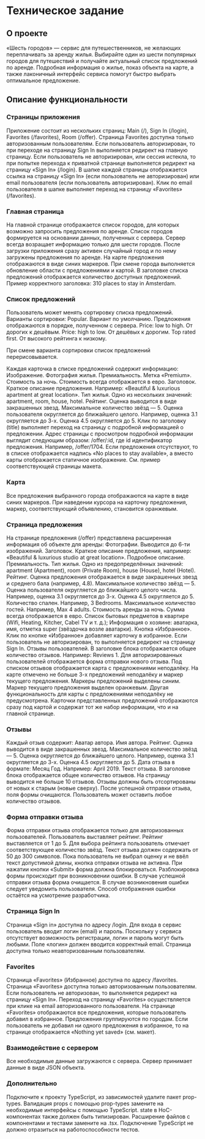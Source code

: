 # Техническое задание

## О проекте

«Шесть городов» — сервис для путешественников, не желающих переплачивать за аренду жилья. Выбирайте один из шести популярных городов для путешествий и получайте актуальный список предложений по аренде. Подробная информация о жилье, показ объекта на карте, а также лаконичный интерфейс сервиса помогут быстро выбрать оптимальное предложение.

## Описание функциональности

### Страницы приложения

Приложение состоит из нескольких страниц: Main (/), Sign In (/login), Favorites (/favorites), Room (/offer).
Страница Favorites доступна только авторизованным пользователям.
Если пользователь авторизирован, то при переходе на страницу Sign In выполняется редирект на главную страницу.
Если пользователь не авторизирован, или сессия истекла, то при попытке перехода к приватной странице выполняется редирект на страницу «Sign In» (/login).
В шапке каждой страницы отображается ссылка на страницу «Sign In» (если пользователь не авторизирован) или email пользователя (если пользователь авторизирован).
Клик по email пользователя в шапке выполняет переход на страницу «Favorites» (/favorites).

### Главная страница

На главной странице отображается список городов, для которых возможно запросить предложения по аренде.
Список городов формируется на основании данных, полученных с сервера. Сервер всегда возращает информацию только для шести городов.
После загрузки приложения сразу активен случайный город и по нему загружены предложения по аренде. На карте предложения отображаются в виде синих маркеров.
При смене города выполняется обновление области с предложениями и картой.
В заголовке списка предложений отображается количество доступных предложений. Пример корректного заголовка: 310 places to stay in Amsterdam.

### Список предложений

Пользователь может менять сортировку списка предложений. Варианты сортировки:
Popular. Вариант по умолчанию. Предложения отображаются в порядке, полученном с сервера.
Price: low to high. От дорогих к дешёвым.
Price: high to low. От дешёвых к дорогим.
Top rated first. От высокого рейтинга к низкому.

При смене варианта сортировки список предложений перерисовывается.

Каждая карточка в списке предложений содержит информацию:
Изображение. Фотография жилья.
Премиальность. Метка «Premium».
Стоимость за ночь. Стоимость всегда отображается в евро.
Заголовок. Краткое описание предложения. Например: «Beautiful & luxurious apartment at great location».
Тип жилья. Одно из нескольких значений: apartment, room, house, hotel.
Рейтинг. Оценка выводится в виде закрашенных звезд. Максимальное количество звёзд — 5. Оценка пользователя округляется до ближайшего целого. Например, оценка 3.1 округляется до 3-х. Оценка 4.5 округляется до 5.
Клик по заголовку (title) выполняет переход на страницу с подробной информацией о предложении. Адрес страницы с просмотром подробной информации выглядит следующим образом: /offer/:id, где id идентификатор предложения. Например, /offer/1704.
Если предложения отсутствуют, то в списке отображается надпись «No places to stay available», а вместо карты отображается статичное изображение. См. пример соответствующей страницы макета.

### Карта

Все предложения выбранного города отображаются на карте в виде синих маркеров.
При наведении курсора на карточку предложения, маркер, соответствующий объявлению, становится оранжевым.

### Страница предложения

На странице предложения (/offer) представлена расширенная информация об объекте для аренды:
Фотографии. Выводится до 6-ти изображений.
Заголовок. Краткое описание предложения, например: «Beautiful & luxurious studio at great location».
Подробное описание.
Премиальность.
Тип жилья. Одно из предопределённых значений: apartment (Apartment), room (Private Room), house (House), hotel (Hotel).
Рейтинг. Оценка предложения отображается в виде закрашенных звезд и среднего бала (например, 4.8). Максимальное количество звёзд — 5. Оценка пользователя округляется до ближайшего целого числа. Например, оценка 3.1 округляется до 3-х. Оценка 4.5 округляется до 5.
Количество спален. Например, 3 Bedrooms.
Максимальное количество гостей. Например, Max 4 adults.
Стоимость аренды за ночь. Сумма всегда отображается в евро.
Список бытовых предметов в квартире (Wifi, Heating, Kitcher, Cabel TV и т. д.);
Информация о хозяине: аватарка, имя, отметка super (звёздочка возле аватарки).
Кнопка «Избранное». Клик по кнопке «Избранное» добавляет карточку в избранное. Если пользователь не авторизирован, то выполняется редирект на страницу Sign In.
Отзывы пользователей. В заголовке блока отображается общее количество отзывов. Например: Reviews 1.
Для авторизированных пользователей отображается форма отправки нового отзыва.
Под списком отзывов отображается карта с предложениями неподалёку. На карте отмечено не больше 3-х предложений неподалёку и маркер текущего предложения. Маркеры предложений выделены синим. Маркер текущего предложения выделен оранжевым. Другая функциональность для карты с предложениями неподалёку не предусмотрена.
Карточки представленных предложений отображаются сразу под картой и содержат тот же набор информации, что и на главной странице.

### Отзывы

Каждый отзыв содержит:
Аватар автора.
Имя автора.
Рейтинг. Оценка выводится в виде закрашенных звезд. Максимальное количество звёзд — 5. Оценка округляется до ближайшего целого. Например, оценка 3.1 округляется до 3-х. Оценка 4.5 округляется до 5.
Дата отзыва в формате: Месяц Год. Например: April 2019.
Текст отзыва.
В заголовке блока отображается общее количество отзывов.
На страницу выводится не больше 10 отзывов.
Отзывы должны быть отсортированы от новых к старым (новые сверху).
После успешной отправки отзыва, поля формы очищаются.
Пользователь может оставить любое количество отзывов.

### Форма отправки отзыва

Форма отправки отзыва отображается только для авторизованных пользователей.
Пользователь выставляет рейтинг. Рейтинг выставляется от 1 до 5. Для выбора рейтинга пользователь отмечает соответствующее количество звёзд.
Текст отзыва должен содержать от 50 до 300 символов.
Пока пользователь не выбрал оценку и не ввёл текст допустимой длины, кнопка отправки отзыва не активна.
При нажатии кнопки «Submit» форма должна блокироваться. Разблокировка формы происходит при возникновении ошибки.
В случае успешной отправки отзыва форма очищается.
В случае возникновения ошибки следует уведомить пользователя. Способ отображения ошибки остаётся на усмотрение разработчика.

### Страница Sign In

Страница «Sign in» доступна по адресу /login.
Для входа в сервис пользователь вводит логин (email) и пароль.
Поскольку у сервиса отсутствует возможность регистрации, логин и пароль могут быть любыми.
Поле «логин» должен вводится корректный email.
Страница доступна только неавторизованным пользователям.

### Favorites

Страница «Favorites» (Избранное) доступна по адресу /favorites.
Страница «Favorites» доступна только авторизованным пользователям. Если пользователь не авторизован, то выполняется редирект на страницу «Sign In».
Переход на страницу «Favorites» осуществляется при клике на email авторизованного пользователя.
На странице «Favorites» отображаются все предложения, которые пользователь добавил в избранное. Предложения группируются по городам.
Если пользователь не добавил ни одного предложения в избранное, то на странице отображается «Nothing yet saved» (см. макет).

### Взаимодействие с сервером

Все необходимые данные загружаются с сервера.
Сервер принимает данные в виде JSON объекта.

### Дополнительно

Подключите к проекту TypeScript, из зависимостей удалите пакет prop-types.
Валидация props с помощью prop-types замените на необходимые интерфейсы с помощью TypeScript.
state в HoC-компонентах также должен быть типизирован.
Расширение файлов с компонентами и тестами замените на .tsx.
Подключение TypeScript не должно отразиться на работоспособности тестов.